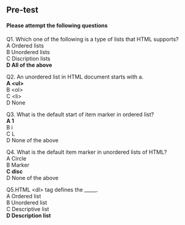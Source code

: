 ## Pre-test
#### Please attempt the following questions

Q1. Which one of the following is a type of lists that HTML supports?<br>
A  Ordered lists<br>
B  Unordered lists<br>
C Discription lists<br>
<b>D  All of the above</b><br>

Q2. An unordered list in HTML document starts with a.<br>
<b>A  &lt;ul&gt;</b><br>
B  &lt;ol&gt;<br>
C &lt;li&gt;<br>
D  None<br>

Q3. What is the default start of item marker in ordered list?<br>
<b>A  1</b><br>
B  i<br>
C L<br>
D  None of the above<br>

Q4. What is the default item marker in unordered lists of HTML?<br>
A  Circle<br>
B  Marker<br>
<b>C  disc</b><br>
D  None of the above<br>

Q5.HTML &lt;dl&gt; tag defines the _____.<br>
A  Ordered list<br>
B  Unordered list<br>
C  Descriptive list<br>
<b>D Description list</b><br>
